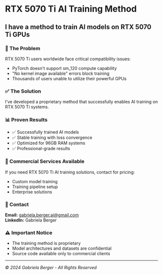 # RTX 5070 Ti AI Training Method

## I have a method to train AI models on RTX 5070 Ti GPUs

### 🎯 The Problem
RTX 5070 Ti users worldwide face critical compatibility issues:
- PyTorch doesn't support sm_120 compute capability
- "No kernel image available" errors block training
- Thousands of users unable to utilize their powerful GPUs

### ✅ The Solution
I've developed a proprietary method that successfully enables AI training on RTX 5070 Ti systems.

### 📊 Proven Results
- ✅ Successfully trained AI models
- ✅ Stable training with loss convergence
- ✅ Optimized for 96GB RAM systems
- ✅ Professional-grade results

### 💼 Commercial Services Available
If you need RTX 5070 Ti AI training solutions, contact for pricing:
- Custom model training
- Training pipeline setup
- Enterprise solutions

### 📧 Contact
**Email:** gabriela.berger.ai@gmail.com  
**LinkedIn:** Gabriela Berger

### ⚠️ Important Notice
- The training method is proprietary
- Model architectures and datasets are confidential
- Source code available only to commercial clients

---
*© 2024 Gabriela Berger - All Rights Reserved*
